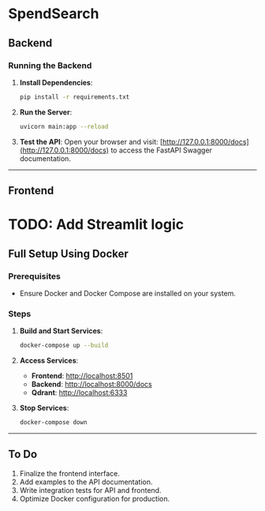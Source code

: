 # SpendSearch

## Backend

### Running the Backend

1. **Install Dependencies**:

   ```bash
   pip install -r requirements.txt
   ```

2. **Run the Server**:

   ```bash
   uvicorn main:app --reload
   ```

3. **Test the API**:
   Open your browser and visit:
   [http://127.0.0.1:8000/docs](http://127.0.0.1:8000/docs) to access the FastAPI Swagger documentation.

---

## Frontend

# TODO: Add Streamlit logic

## Full Setup Using Docker

### Prerequisites

- Ensure Docker and Docker Compose are installed on your system.

### Steps

1. **Build and Start Services**:

   ```bash
   docker-compose up --build
   ```

2. **Access Services**:
   - **Frontend**: [http://localhost:8501](http://localhost:8501)
   - **Backend**: [http://localhost:8000/docs](http://localhost:8000/docs)
   - **Qdrant**: [http://localhost:6333](http://localhost:6333)

3. **Stop Services**:

   ```bash
   docker-compose down
   ```

---

## To Do

1. Finalize the frontend interface.
2. Add examples to the API documentation.
3. Write integration tests for API and frontend.
4. Optimize Docker configuration for production.
